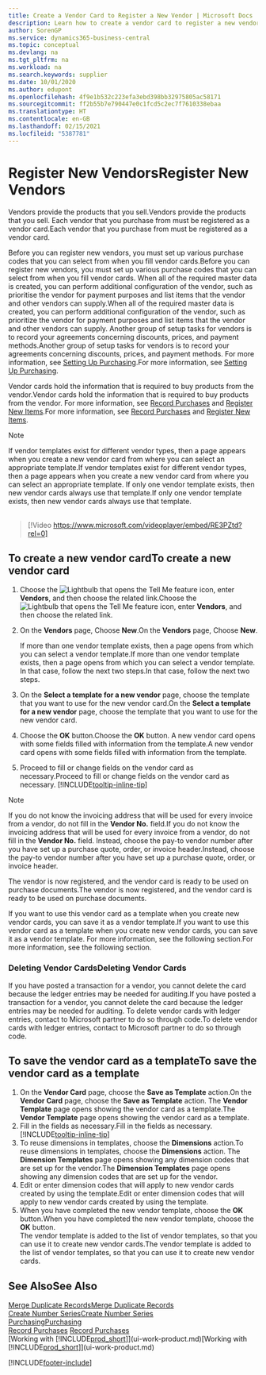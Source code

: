 ```yaml
---
title: Create a Vendor Card to Register a New Vendor | Microsoft Docs
description: Learn how to create a vendor card to register a new vendor or supplier.
author: SorenGP
ms.service: dynamics365-business-central
ms.topic: conceptual
ms.devlang: na
ms.tgt_pltfrm: na
ms.workload: na
ms.search.keywords: supplier
ms.date: 10/01/2020
ms.author: edupont
ms.openlocfilehash: 4f9e1b532c223efa3ebd398bb32975805ac58171
ms.sourcegitcommit: ff2b55b7e790447e0c1fcd5c2ec7f7610338ebaa
ms.translationtype: HT
ms.contentlocale: en-GB
ms.lasthandoff: 02/15/2021
ms.locfileid: "5387781"
---
```

# <a name="register-new-vendors"></a><span data-ttu-id="4c4c3-103">Register New Vendors</span><span class="sxs-lookup"><span data-stu-id="4c4c3-103">Register New Vendors</span></span>

<span data-ttu-id="4c4c3-104">Vendors provide the products that you sell.</span><span class="sxs-lookup"><span data-stu-id="4c4c3-104">Vendors provide the products that you sell.</span></span> <span data-ttu-id="4c4c3-105">Each vendor that you purchase from must be registered as a vendor card.</span><span class="sxs-lookup"><span data-stu-id="4c4c3-105">Each vendor that you purchase from must be registered as a vendor card.</span></span>

<span data-ttu-id="4c4c3-106">Before you can register new vendors, you must set up various purchase codes that you can select from when you fill vendor cards.</span><span class="sxs-lookup"><span data-stu-id="4c4c3-106">Before you can register new vendors, you must set up various purchase codes that you can select from when you fill vendor cards.</span></span> <span data-ttu-id="4c4c3-107">When all of the required master data is created, you can perform additional configuration of the vendor, such as prioritise the vendor for payment purposes and list items that the vendor and other vendors can supply.</span><span class="sxs-lookup"><span data-stu-id="4c4c3-107">When all of the required master data is created, you can perform additional configuration of the vendor, such as prioritize the vendor for payment purposes and list items that the vendor and other vendors can supply.</span></span> <span data-ttu-id="4c4c3-108">Another group of setup tasks for vendors is to record your agreements concerning discounts, prices, and payment methods.</span><span class="sxs-lookup"><span data-stu-id="4c4c3-108">Another group of setup tasks for vendors is to record your agreements concerning discounts, prices, and payment methods.</span></span> <span data-ttu-id="4c4c3-109">For more information, see [Setting Up Purchasing](purchasing-setup-purchasing.md).</span><span class="sxs-lookup"><span data-stu-id="4c4c3-109">For more information, see [Setting Up Purchasing](purchasing-setup-purchasing.md).</span></span>

<span data-ttu-id="4c4c3-110">Vendor cards hold the information that is required to buy products from the vendor.</span><span class="sxs-lookup"><span data-stu-id="4c4c3-110">Vendor cards hold the information that is required to buy products from the vendor.</span></span> <span data-ttu-id="4c4c3-111">For more information, see [Record Purchases](purchasing-how-record-purchases.md) and [Register New Items](inventory-how-register-new-items.md).</span><span class="sxs-lookup"><span data-stu-id="4c4c3-111">For more information, see [Record Purchases](purchasing-how-record-purchases.md) and [Register New Items](inventory-how-register-new-items.md).</span></span>

> [!NOTE]  
> <span data-ttu-id="4c4c3-112">If vendor templates exist for different vendor types, then a page appears when you create a new vendor card from where you can select an appropriate template.</span><span class="sxs-lookup"><span data-stu-id="4c4c3-112">If vendor templates exist for different vendor types, then a page appears when you create a new vendor card from where you can select an appropriate template.</span></span> <span data-ttu-id="4c4c3-113">If only one vendor template exists, then new vendor cards always use that template.</span><span class="sxs-lookup"><span data-stu-id="4c4c3-113">If only one vendor template exists, then new vendor cards always use that template.</span></span>
<br><br>  

> [!Video https://www.microsoft.com/videoplayer/embed/RE3PZtd?rel=0]

## <a name="to-create-a-new-vendor-card"></a><span data-ttu-id="4c4c3-114">To create a new vendor card</span><span class="sxs-lookup"><span data-stu-id="4c4c3-114">To create a new vendor card</span></span>

1. <span data-ttu-id="4c4c3-115">Choose the ![Lightbulb that opens the Tell Me feature](media/ui-search/search_small.png "Tell me what you want to do") icon, enter **Vendors**, and then choose the related link.</span><span class="sxs-lookup"><span data-stu-id="4c4c3-115">Choose the ![Lightbulb that opens the Tell Me feature](media/ui-search/search_small.png "Tell me what you want to do") icon, enter **Vendors**, and then choose the related link.</span></span>  
2. <span data-ttu-id="4c4c3-116">On the **Vendors** page, Choose **New**.</span><span class="sxs-lookup"><span data-stu-id="4c4c3-116">On the **Vendors** page, Choose **New**.</span></span>

    <span data-ttu-id="4c4c3-117">If more than one vendor template exists, then a page opens from which you can select a vendor template.</span><span class="sxs-lookup"><span data-stu-id="4c4c3-117">If more than one vendor template exists, then a page opens from which you can select a vendor template.</span></span> <span data-ttu-id="4c4c3-118">In that case, follow the next two steps.</span><span class="sxs-lookup"><span data-stu-id="4c4c3-118">In that case, follow the next two steps.</span></span>
3. <span data-ttu-id="4c4c3-119">On the **Select a template for a new vendor** page, choose the template that you want to use for the new vendor card.</span><span class="sxs-lookup"><span data-stu-id="4c4c3-119">On the **Select a template for a new vendor** page, choose the template that you want to use for the new vendor card.</span></span>
4. <span data-ttu-id="4c4c3-120">Choose the **OK** button.</span><span class="sxs-lookup"><span data-stu-id="4c4c3-120">Choose the **OK** button.</span></span> <span data-ttu-id="4c4c3-121">A new vendor card opens with some fields filled with information from the template.</span><span class="sxs-lookup"><span data-stu-id="4c4c3-121">A new vendor card opens with some fields filled with information from the template.</span></span>
5. <span data-ttu-id="4c4c3-122">Proceed to fill or change fields on the vendor card as necessary.</span><span class="sxs-lookup"><span data-stu-id="4c4c3-122">Proceed to fill or change fields on the vendor card as necessary.</span></span> [!INCLUDE[tooltip-inline-tip](includes/tooltip-inline-tip_md.md)]

> [!NOTE]  
> <span data-ttu-id="4c4c3-123">If you do not know the invoicing address that will be used for every invoice from a vendor, do not fill in the **Vendor No.** field.</span><span class="sxs-lookup"><span data-stu-id="4c4c3-123">If you do not know the invoicing address that will be used for every invoice from a vendor, do not fill in the **Vendor No.** field.</span></span> <span data-ttu-id="4c4c3-124">Instead, choose the pay-to vendor number after you have set up a purchase quote, order, or invoice header.</span><span class="sxs-lookup"><span data-stu-id="4c4c3-124">Instead, choose the pay-to vendor number after you have set up a purchase quote, order, or invoice header.</span></span>

<span data-ttu-id="4c4c3-125">The vendor is now registered, and the vendor card is ready to be used on purchase documents.</span><span class="sxs-lookup"><span data-stu-id="4c4c3-125">The vendor is now registered, and the vendor card is ready to be used on purchase documents.</span></span>

<span data-ttu-id="4c4c3-126">If you want to use this vendor card as a template when you create new vendor cards, you can save it as a vendor template.</span><span class="sxs-lookup"><span data-stu-id="4c4c3-126">If you want to use this vendor card as a template when you create new vendor cards, you can save it as a vendor template.</span></span> <span data-ttu-id="4c4c3-127">For more information, see the following section.</span><span class="sxs-lookup"><span data-stu-id="4c4c3-127">For more information, see the following section.</span></span>

### <a name="deleting-vendor-cards"></a><span data-ttu-id="4c4c3-128">Deleting Vendor Cards</span><span class="sxs-lookup"><span data-stu-id="4c4c3-128">Deleting Vendor Cards</span></span>
<span data-ttu-id="4c4c3-129">If you have posted a transaction for a vendor, you cannot delete the card because the ledger entries may be needed for auditing.</span><span class="sxs-lookup"><span data-stu-id="4c4c3-129">If you have posted a transaction for a vendor, you cannot delete the card because the ledger entries may be needed for auditing.</span></span> <span data-ttu-id="4c4c3-130">To delete vendor cards with ledger entries, contact to Microsoft partner to do so through code.</span><span class="sxs-lookup"><span data-stu-id="4c4c3-130">To delete vendor cards with ledger entries, contact to Microsoft partner to do so through code.</span></span>

## <a name="to-save-the-vendor-card-as-a-template"></a><span data-ttu-id="4c4c3-131">To save the vendor card as a template</span><span class="sxs-lookup"><span data-stu-id="4c4c3-131">To save the vendor card as a template</span></span>
1. <span data-ttu-id="4c4c3-132">On the **Vendor Card** page, choose the **Save as Template** action.</span><span class="sxs-lookup"><span data-stu-id="4c4c3-132">On the **Vendor Card** page, choose the **Save as Template** action.</span></span> <span data-ttu-id="4c4c3-133">The **Vendor Template** page opens showing the vendor card as a template.</span><span class="sxs-lookup"><span data-stu-id="4c4c3-133">The **Vendor Template** page opens showing the vendor card as a template.</span></span>
2. <span data-ttu-id="4c4c3-134">Fill in the fields as necessary.</span><span class="sxs-lookup"><span data-stu-id="4c4c3-134">Fill in the fields as necessary.</span></span> [!INCLUDE[tooltip-inline-tip](includes/tooltip-inline-tip_md.md)]
3. <span data-ttu-id="4c4c3-135">To reuse dimensions in templates, choose the **Dimensions** action.</span><span class="sxs-lookup"><span data-stu-id="4c4c3-135">To reuse dimensions in templates, choose the **Dimensions** action.</span></span> <span data-ttu-id="4c4c3-136">The **Dimension Templates** page opens showing any dimension codes that are set up for the vendor.</span><span class="sxs-lookup"><span data-stu-id="4c4c3-136">The **Dimension Templates** page opens showing any dimension codes that are set up for the vendor.</span></span>
4. <span data-ttu-id="4c4c3-137">Edit or enter dimension codes that will apply to new vendor cards created by using the template.</span><span class="sxs-lookup"><span data-stu-id="4c4c3-137">Edit or enter dimension codes that will apply to new vendor cards created by using the template.</span></span>
5. <span data-ttu-id="4c4c3-138">When you have completed the new vendor template, choose the **OK** button.</span><span class="sxs-lookup"><span data-stu-id="4c4c3-138">When you have completed the new vendor template, choose the **OK** button.</span></span>  
   <span data-ttu-id="4c4c3-139">The vendor template is added to the list of vendor templates, so that you can use it to create new vendor cards.</span><span class="sxs-lookup"><span data-stu-id="4c4c3-139">The vendor template is added to the list of vendor templates, so that you can use it to create new vendor cards.</span></span>

## <a name="see-also"></a><span data-ttu-id="4c4c3-140">See Also</span><span class="sxs-lookup"><span data-stu-id="4c4c3-140">See Also</span></span>
[<span data-ttu-id="4c4c3-141">Merge Duplicate Records</span><span class="sxs-lookup"><span data-stu-id="4c4c3-141">Merge Duplicate Records</span></span>](sales-how-merge-duplicate-records.md)  
[<span data-ttu-id="4c4c3-142">Create Number Series</span><span class="sxs-lookup"><span data-stu-id="4c4c3-142">Create Number Series</span></span>](ui-create-number-series.md)  
[<span data-ttu-id="4c4c3-143">Purchasing</span><span class="sxs-lookup"><span data-stu-id="4c4c3-143">Purchasing</span></span>](purchasing-manage-purchasing.md)  
<span data-ttu-id="4c4c3-144">[Record Purchases](purchasing-how-record-purchases.md) </span><span class="sxs-lookup"><span data-stu-id="4c4c3-144">[Record Purchases](purchasing-how-record-purchases.md) </span></span>  
<span data-ttu-id="4c4c3-145">[Working with [!INCLUDE[prod_short](includes/prod_short.md)]](ui-work-product.md)</span><span class="sxs-lookup"><span data-stu-id="4c4c3-145">[Working with [!INCLUDE[prod_short](includes/prod_short.md)]](ui-work-product.md)</span></span>  


[!INCLUDE[footer-include](includes/footer-banner.md)]
